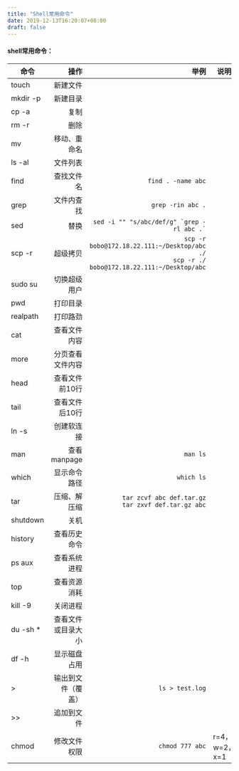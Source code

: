 ```yaml
---
title: "Shell常用命令"
date: 2019-12-13T16:20:07+08:00
draft: false
---
```


#### shell常用命令：
| 命令      | 操作   |  举例  |说明|
| -------- | -----:  | ----:  |---|
| touch    | 新建文件 |  ||
| mkdir -p | 新建目录 |  ||
| cp -a    | 复制 |  ||
| rm -r    |  删除 |     ||
| mv       | 移动、重命名 |    ||
| ls -al   | 文件列表 |  ||
|find      |查找文件名|`find . -name abc`||
|grep      |文件内查找|`grep -rin abc .`||
|sed       |替换|`` sed -i "" "s/abc/def/g" `grep -rl abc .` ``||
|scp -r    |超级拷贝|`scp -r bobo@172.18.22.111:~/Desktop/abc ./`<br>`scp -r ./ bobo@172.18.22.111:~/Desktop/abc`||
|sudo su   |切换超级用户|||
|pwd       |打印目录|||
|realpath  |打印路劲|||
|cat       |查看文件内容|||
|more      |分页查看文件内容|||
|head      |查看文件前10行|||
|tail      |查看文件后10行|||
|ln -s     |创建软连接|||
|man       |查看manpage|`man ls`||
|which     |显示命令路径|`which ls`||
|tar       |压缩、解压缩|`tar zcvf abc def.tar.gz`<br>`tar zxvf def.tar.gz abc`||
|shutdown  |关机|||
|history   |查看历史命令|||
|ps aux    |查看系统进程|||
|top       |查看资源消耗|||
|kill -9   |关闭进程|||
|du -sh *  |查看文件或目录大小|||
|df -h     |显示磁盘占用|||
|>         |输出到文件（覆盖）|`ls > test.log`||
|>>        |追加到文件|||
|chmod     |修改文件权限|`chmod 777 abc`|r=4，w=2，x=1|






